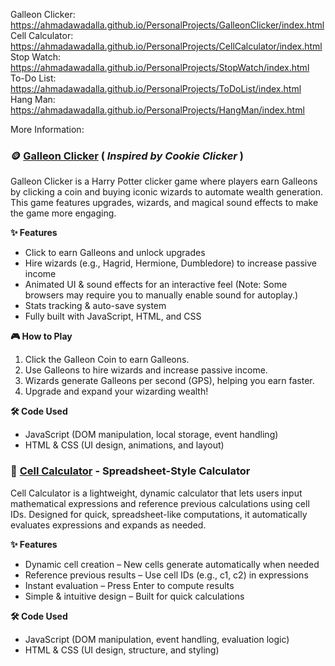 Galleon Clicker: https://ahmadawadalla.github.io/PersonalProjects/GalleonClicker/index.html \
Cell Calculator: https://ahmadawadalla.github.io/PersonalProjects/CellCalculator/index.html \
Stop Watch: https://ahmadawadalla.github.io/PersonalProjects/StopWatch/index.html \
To-Do List: https://ahmadawadalla.github.io/PersonalProjects/ToDoList/index.html \
Hang Man: https://ahmadawadalla.github.io/PersonalProjects/HangMan/index.html

More Information:

### 🪙 [**Galleon Clicker**](https://ahmadawadalla.github.io/PersonalProjects/GalleonClicker/index.html) ( *Inspired by Cookie Clicker* )

Galleon Clicker is a Harry Potter clicker game where players earn Galleons by clicking a coin and buying iconic wizards to automate wealth generation. 
This game features upgrades, wizards, and magical sound effects to make the game more engaging.

**✨ Features**
- Click to earn Galleons and unlock upgrades
- Hire wizards (e.g., Hagrid, Hermione, Dumbledore) to increase passive income
- Animated UI & sound effects for an interactive feel (Note: Some browsers may require you to manually enable sound for autoplay.)
- Stats tracking & auto-save system
- Fully built with JavaScript, HTML, and CSS

**🎮 How to Play**

1. Click the Galleon Coin to earn Galleons.
2. Use Galleons to hire wizards and increase passive income.
3. Wizards generate Galleons per second (GPS), helping you earn faster.
4. Upgrade and expand your wizarding wealth!

**🛠️ Code Used**
- JavaScript (DOM manipulation, local storage, event handling)
- HTML & CSS (UI design, animations, and layout)


### 🧮 [**Cell Calculator**](https://ahmadawadalla.github.io/PersonalProjects/CellCalculator/index.html) - Spreadsheet-Style Calculator

Cell Calculator is a lightweight, dynamic calculator that lets users input mathematical expressions and reference previous calculations using cell IDs. 
Designed for quick, spreadsheet-like computations, it automatically evaluates expressions and expands as needed.

**✨ Features**
- Dynamic cell creation – New cells generate automatically when needed
- Reference previous results – Use cell IDs (e.g., c1, c2) in expressions
- Instant evaluation – Press Enter to compute results
- Simple & intuitive design – Built for quick calculations

**🛠️ Code Used**
- JavaScript (DOM manipulation, event handling, evaluation logic)
- HTML & CSS (UI design, structure, and styling)
